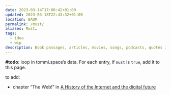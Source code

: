 ```yaml
---
date: 2023-03-14T17:00:42+01:00
updated: 2023-03-18T22:43:32+01:00
location: BAUM
permalink: /must/
aliases: Must…
tags:
  - idea
  - wip
description: Book passages, articles, movies, songs, podcasts, quotes I believe anyone should read/watch/listen to at least once in their life. Even stuff to do, or events to attend.
---
```

**#todo**: loop in tommi.space’s data. For each entry, if `must` is `true`, add it to this page.

to add:

- chapter “The Web!” in [A History of the Internet and the digital future](A%20History%20of%20the%20Internet%20and%20the%20digital%20future.md)
